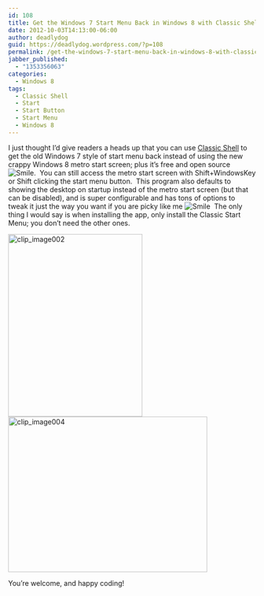 ```yaml
---
id: 108
title: Get the Windows 7 Start Menu Back in Windows 8 with Classic Shell
date: 2012-10-03T14:13:00-06:00
author: deadlydog
guid: https://deadlydog.wordpress.com/?p=108
permalink: /get-the-windows-7-start-menu-back-in-windows-8-with-classic-shell/
jabber_published:
  - "1353356063"
categories:
  - Windows 8
tags:
  - Classic Shell
  - Start
  - Start Button
  - Start Menu
  - Windows 8
---
```

I just thought I’d give readers a heads up that you can use [Classic Shell](http://classicshell.sourceforge.net/) to get the old Windows 7 style of start menu back instead of using the new crappy Windows 8 metro start screen; plus it’s free and open source <img class="wlEmoticon wlEmoticon-smile" style="border-style:none;" alt="Smile" src="http://dans-blog.azurewebsites.net/wp-content/uploads/2012/11/wlemoticon-smile.png" />.&#160; You can still access the metro start screen with Shift+WindowsKey or Shift clicking the start menu button.&#160; This program also defaults to showing the desktop on startup instead of the metro start screen (but that can be disabled), and is super configurable and has tons of options to tweak it just the way you want if you are picky like me <img class="wlEmoticon wlEmoticon-smile" style="border-style:none;" alt="Smile" src="http://dans-blog.azurewebsites.net/wp-content/uploads/2012/11/wlemoticon-smile.png" />&#160; The only thing I would say is when installing the app, only install the Classic Start Menu; you don’t need the other ones.

[<img title="clip_image002" style="background-image:none;padding-top:0;padding-left:0;display:inline;padding-right:0;border-width:0;" border="0" alt="clip_image002" src="http://dans-blog.azurewebsites.net/wp-content/uploads/2012/11/clip_image002_thumb.jpg" width="273" height="371" />](http://dans-blog.azurewebsites.net/wp-content/uploads/2012/11/clip_image002.jpg) [<img title="clip_image004" style="background-image:none;padding-top:0;padding-left:0;display:inline;padding-right:0;border-width:0;" border="0" alt="clip_image004" src="http://dans-blog.azurewebsites.net/wp-content/uploads/2012/11/clip_image004_thumb.jpg" width="405" height="316" />](http://dans-blog.azurewebsites.net/wp-content/uploads/2012/11/clip_image004.jpg)

You’re welcome, and happy coding!
